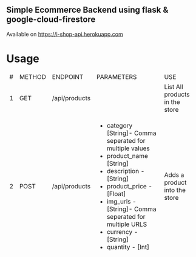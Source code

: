 ## Simple Ecommerce Backend using flask & google-cloud-firestore

Available on https://i-shop-api.herokuapp.com

# Usage


 <table>
        <thead>
            <tr>
                <td>#</td>
                <td>METHOD</td>
                <td>ENDPOINT</td>
                <td>PARAMETERS</td>
                <td>USE</td>
            </tr>
            <tr>
                <td>1</td>
                <td>GET</td>
                <td>/api/products</td>
                <td></td>
                <td>List All products in the store</td>
            </tr>
            <tr>
                <td>2</td>
                <td>POST</td>
                <td>/api/products</td>
                <td>
                    <ul>
                        <li>category [String]- Comma seperated for multiple values </li>
                        <li>product_name [String]</li>
                        <li>description - [String]</li>
                        <li>product_price - [Float]</li>
                        <li>img_urls - [String]- Comma seperated for multiple URLS</li>
                        <li>currency - [String]</li>
                        <li>quantity - [Int]</li>
                    </u>
                </td>
                <td>Adds a product into the store</td>
            </tr>
        </thead>
    </table>
